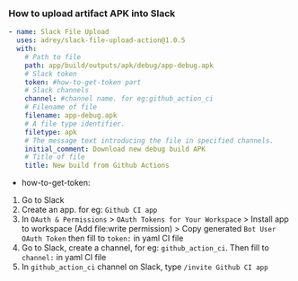 ### How to upload artifact APK into Slack
```yaml
- name: Slack File Upload
  uses: adrey/slack-file-upload-action@1.0.5
  with:
    # Path to file
    path: app/build/outputs/apk/debug/app-debug.apk
    # Slack token
    token: #how-to-get-token part
    # Slack channels
    channel: #channel name. for eg:github_action_ci
    # Filename of file
    filename: app-debug.apk
    # A file type identifier.
    filetype: apk
    # The message text introducing the file in specified channels.
    initial_comment: Download new debug build APK
    # Title of file
    title: New build from Github Actions
```

- how-to-get-token:
1. Go to Slack
2. Create an app. for eg: `Github CI app`
3. In `OAuth & Permissions` > `OAuth Tokens for Your Workspace` > Install app to workspace (Add file:write permission) > Copy generated `Bot User OAuth Token` then fill to `token:` in yaml CI file
4. Go to Slack, create a channel, for eg: `github_action_ci`. Then fill to `channel:` in yaml CI file
5. In `github_action_ci` channel on Slack, type `/invite Github CI app`
